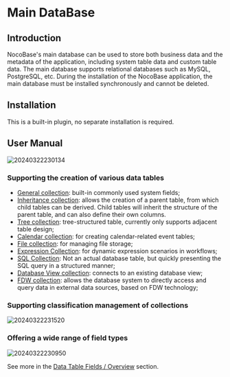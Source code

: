 # Main DataBase

<PluginInfo name="data-source-main"></PluginInfo>

## Introduction

NocoBase's main database can be used to store both business data and the metadata of the application, including system table data and custom table data. The main database supports relational databases such as MySQL, PostgreSQL, etc. During the installation of the NocoBase application, the main database must be installed synchronously and cannot be deleted.

## Installation

This is a built-in plugin, no separate installation is required.

## User Manual

![20240322230134](https://static-docs.nocobase.com/20240322230134.png)

### Supporting the creation of various data tables

- [General collection](/handbook/data-source-main/general-collection): built-in commonly used system fields;
- [Inheritance collection](/handbook/data-source-main/inheritance-collection): allows the creation of a parent table, from which child tables can be derived. Child tables will inherit the structure of the parent table, and can also define their own columns.
- [Tree collection](/handbook/collection-tree): tree-structured table, currently only supports adjacent table design;
- [Calendar collection](/handbook/calendar/calendar-collection): for creating calendar-related event tables;
- [File collection](/handbook/file-manager/file-collection): for managing file storage;
- [Expression Collection](/handbook/collection-expression/collection): for dynamic expression scenarios in workflows;
- [SQL Collection](/handbook/collection-sql): Not an actual database table, but quickly presenting the SQL query in a structured manner;
- [Database View collection](/handbook/collection-view): connects to an existing database view;
- [FDW collection](/handbook/collection-fdw): allows the database system to directly access and query data in external data sources, based on FDW technology;

### Supporting classification management of collections

![20240322231520](https://static-docs.nocobase.com/20240322231520.png)

### Offering a wide range of field types

![20240322230950](https://static-docs.nocobase.com/20240322230950.png)

See more in the [Data Table Fields / Overview](/handbook/data-modeling/collection-fields) section.
